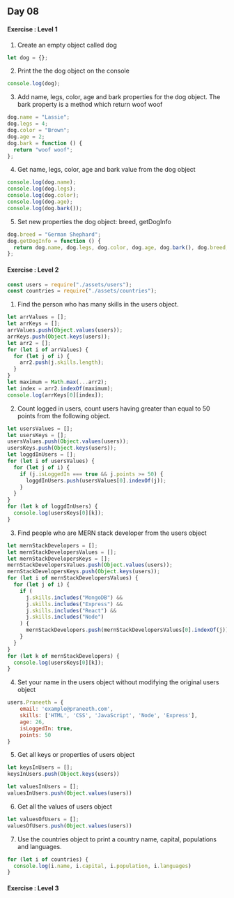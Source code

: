 ## Day 08

#### Exercise : Level 1

1) Create an empty object called dog
```js
let dog = {};
```

2) Print the the dog object on the console
```js
console.log(dog);
```

3) Add name, legs, color, age and bark properties for the dog object. The bark property is a method which return woof woof
```js
dog.name = "Lassie";
dog.legs = 4;
dog.color = "Brown";
dog.age = 2;
dog.bark = function () {
  return "woof woof";
};
```

4) Get name, legs, color, age and bark value from the dog object
```js
console.log(dog.name);
console.log(dog.legs);
console.log(dog.color);
console.log(dog.age);
console.log(dog.bark());
```

5) Set new properties the dog object: breed, getDogInfo
```js
dog.breed = "German Shephard";
dog.getDogInfo = function () {
  return dog.name, dog.legs, dog.color, dog.age, dog.bark(), dog.breed;
};
```

#### Exercise : Level 2

```js
const users = require("./assets/users");
const countries = require("./assets/countries");
```

1) Find the person who has many skills in the users object.
```js
let arrValues = [];
let arrKeys = [];
arrValues.push(Object.values(users));
arrKeys.push(Object.keys(users));
let arr2 = [];
for (let i of arrValues) {
  for (let j of i) {
    arr2.push(j.skills.length);
  }
}
let maximum = Math.max(...arr2);
let index = arr2.indexOf(maximum);
console.log(arrKeys[0][index]);
```

2) Count logged in users, count users having greater than equal to 50 points from the following object.
```js
let usersValues = [];
let usersKeys = [];
usersValues.push(Object.values(users));
usersKeys.push(Object.keys(users));
let loggdInUsers = [];
for (let i of usersValues) {
  for (let j of i) {
    if (j.isLoggedIn === true && j.points >= 50) {
      loggdInUsers.push(usersValues[0].indexOf(j));
    }
  }
}
for (let k of loggdInUsers) {
  console.log(usersKeys[0][k]);
}
```

3) Find people who are MERN stack developer from the users object
```js
let mernStackDevelopers = [];
let mernStackDevelopersValues = [];
let mernStackDevelopersKeys = [];
mernStackDevelopersValues.push(Object.values(users));
mernStackDevelopersKeys.push(Object.keys(users));
for (let i of mernStackDevelopersValues) {
  for (let j of i) {
    if (
      j.skills.includes("MongoDB") &&
      j.skills.includes("Express") &&
      j.skills.includes("React") &&
      j.skills.includes("Node")
    ) {
      mernStackDevelopers.push(mernStackDevelopersValues[0].indexOf(j));
    }
  }
}
for (let k of mernStackDevelopers) {
  console.log(usersKeys[0][k]);
}
```

4) Set your name in the users object without modifying the original users object
```js
users.Praneeth = {
    email: 'example@praneeth.com',
    skills: ['HTML', 'CSS', 'JavaScript', 'Node', 'Express'],
    age: 26,
    isLoggedIn: true,
    points: 50
}
```

5) Get all keys or properties of users object
```js
let keysInUsers = [];
keysInUsers.push(Object.keys(users))
```
```js
let valuesInUsers = [];
valuesInUsers.push(Object.values(users))
```

6) Get all the values of users object
```js
let valuesOfUsers = [];
valuesOfUsers.push(Object.values(users))
```

7) Use the countries object to print a country name, capital, populations and languages.
```js
for (let i of countries) {
  console.log(i.name, i.capital, i.population, i.languages)
}
```

#### Exercise : Level 3


